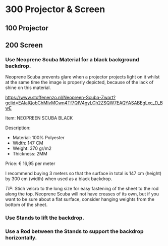 # 300 Projector & Screen

## 100 Projector

## 200 Screen

### Use Neoprene Scuba Material for a black background backdrop.

Neoprene Scuba prevents glare when a projector projects light on it whilst at the same time the image is properly depicted, because of the lack of shine on this material.

https://www.stoffenenzo.nl/Neopreen-Scuba-Zwart?gclid=EAIaIQobChMIvMCwn4Tf7QIV4gyLCh2ZSQW7EAQYASABEgLxc_D_BwE

Item: NEOPREEN SCUBA BLACK

Description:
- Material: 100% Polyester
- Width: 147 CM
- Weight: 370 gr/m2
- Thickness: 2MM

Price: € 16,95 per meter 

I recommend buying 3 meters so that the surface in total is 147 cm (height) by 300 cm (width) when used as a black backdrop.

*TIP*: Stich velcro to the long size for easy fastening of the sheet to the rod along the top. Neoprene Scuba will not have creases of its own, but if you want to be sure about a flat surface, consider hanging weights from the bottom of the sheet.

### Use Stands to lift the backdrop.

### Use a Rod between the Stands to support the backdrop horizontally.

